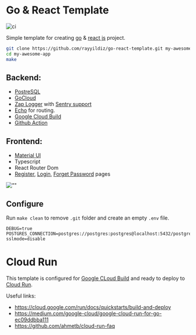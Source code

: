 # Go & React Template

![ci](https://github.com/rayyildiz/go-react-template/workflows/ci/badge.svg)


Simple template for creating [go](https://golang.org) & [react js](https://reactjs.org/) project. 

```bash
git clone https://github.com/rayyildiz/go-react-template.git my-awesome-app
cd my-awesome-app
make
```

Backend: 
---

- [PostreSQL](https://github.com/lib/pq)
- [GoCloud](https://gocloud.dev/) 
- [Zap Logger](https://github.com/uber-go/zap) with [Sentry support](https://github.com/getsentry/sentry-go)
- [Echo](https://echo.labstack.com/) for routing.
- [Google Cloud Build](https://cloud.google.com/cloud-build)
- [Github Action](https://github.com/features/actions)

Frontend: 
---

- [Material UI](https://material-ui.com/)
- Typescript 
- React Router Dom
- [Register](web/app/src/Pages/Auth/RegisterPage.tsx), [Login](web/app/src/Pages/Auth/LoginPage.tsx), [Forget Password](web/app/src/Pages/Auth/ForgetPasswordPage.tsx) pages

![""](https://images.rayyildiz.dev/go-react-template.png)

## Configure

Run `make clean` to remove `.git` folder and create an empty `.env` file. 

```
DEBUG=true
POSTGRES_CONNECTION=postgres://postgres:postgres@localhost:5432/postgres?sslmode=disable
```

# Cloud Run

This template is configured for [Google CLoud Build](https://console.cloud.google.com/cloud-build/builds) and ready to deploy to [Cloud Run](https://cloud.google.com/run/).

Useful links:

- <https://cloud.google.com/run/docs/quickstarts/build-and-deploy> 
- <https://medium.com/google-cloud/google-cloud-run-for-go-ec09ddbba111> 
- <https://github.com/ahmetb/cloud-run-faq>
